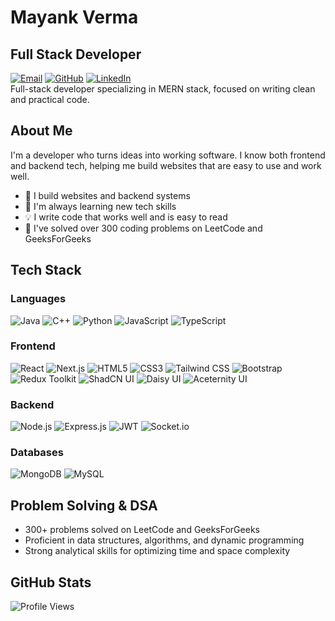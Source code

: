 # Mayank Verma
## Full Stack Developer
[![Email](https://img.shields.io/badge/Email-mayank.msverma%40gmail.com-D14836?style=flat-square&logo=gmail&logoColor=white)](mailto:mayank.msverma@gmail.com)
[![GitHub](https://img.shields.io/badge/GitHub-MayankV004-181717?style=flat-square&logo=github&logoColor=white)](https://github.com/MayankV004)
[![LinkedIn](https://img.shields.io/badge/LinkedIn-Connect-0A66C2?style=flat-square&logo=linkedin&logoColor=white)](https://www.linkedin.com/in/mayank-verma-3226b52a6/)<br/>
Full-stack developer specializing in MERN stack, focused on writing clean and practical code.

## About Me
I'm a developer who turns ideas into working software. I know both frontend and backend tech, helping me build websites that are easy to use and work well.
- 🚀 I build websites and backend systems
- 🌱 I'm always learning new tech skills
- 💡 I write code that works well and is easy to read
- 🧩 I've solved over 300 coding problems on LeetCode and GeeksForGeeks

## Tech Stack
### Languages
![Java](https://img.shields.io/badge/Java-%23ED8B00.svg?style=flat-square&logo=java&logoColor=white)
![C++](https://img.shields.io/badge/C++-00599C?style=flat-square&logo=c%2B%2B&logoColor=white)
![Python](https://img.shields.io/badge/Python-3776AB?style=flat-square&logo=python&logoColor=white)
![JavaScript](https://img.shields.io/badge/JavaScript-F7DF1E?style=flat-square&logo=javascript&logoColor=black)
![TypeScript](https://img.shields.io/badge/TypeScript-3178C6?style=flat-square&logo=typescript&logoColor=white)

### Frontend
![React](https://img.shields.io/badge/React-61DAFB?style=flat-square&logo=react&logoColor=black)
![Next.js](https://img.shields.io/badge/Next.js-000000?style=flat-square&logo=nextdotjs&logoColor=white)
![HTML5](https://img.shields.io/badge/HTML5-E34F26?style=flat-square&logo=html5&logoColor=white)
![CSS3](https://img.shields.io/badge/CSS3-1572B6?style=flat-square&logo=css3&logoColor=white)
![Tailwind CSS](https://img.shields.io/badge/Tailwind_CSS-38B2AC?style=flat-square&logo=tailwind-css&logoColor=white)
![Bootstrap](https://img.shields.io/badge/Bootstrap-7952B3?style=flat-square&logo=bootstrap&logoColor=white)
![Redux Toolkit](https://img.shields.io/badge/Redux_Toolkit-764ABC?style=flat-square&logo=redux&logoColor=white)
![ShadCN UI](https://img.shields.io/badge/ShadCN_UI-000000?style=flat-square&logo=shadcnui&logoColor=white)
![Daisy UI](https://img.shields.io/badge/Daisy_UI-5A0EF8?style=flat-square&logo=daisyui&logoColor=white)
![Aceternity UI](https://img.shields.io/badge/Aceternity_UI-6366F1?style=flat-square&logo=aceternity&logoColor=white)

### Backend
![Node.js](https://img.shields.io/badge/Node.js-339933?style=flat-square&logo=nodedotjs&logoColor=white)
![Express.js](https://img.shields.io/badge/Express.js-000000?style=flat-square&logo=express&logoColor=white)
![JWT](https://img.shields.io/badge/JWT-000000?style=flat-square&logo=JSON%20web%20tokens&logoColor=white)
![Socket.io](https://img.shields.io/badge/Socket.io-010101?style=flat-square&logo=socket.io&logoColor=white)

### Databases
![MongoDB](https://img.shields.io/badge/MongoDB-47A248?style=flat-square&logo=mongodb&logoColor=white)
![MySQL](https://img.shields.io/badge/MySQL-4479A1?style=flat-square&logo=mysql&logoColor=white)

## Problem Solving & DSA
- 300+ problems solved on LeetCode and GeeksForGeeks
- Proficient in data structures, algorithms, and dynamic programming
- Strong analytical skills for optimizing time and space complexity


## GitHub Stats
![Profile Views](https://komarev.com/ghpvc/?username=MayankV004&style=flat-square&color=blueviolet)
